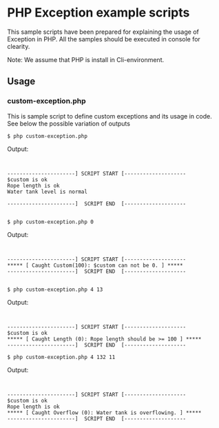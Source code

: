 # PHP Exception example scripts

This sample scripts have been prepared for explaining the usage of Exception in PHP. All the samples should be executed in console for clearity.

Note: We assume that PHP is install in Cli-environment.


## Usage

### custom-exception.php
This is sample script to define custom exceptions and its usage in code. See below the possible variation of outputs

`$ php custom-exception.php`

Output:
```


----------------------] SCRIPT START [--------------------
$custom is ok
Rope length is ok
Water tank level is normal

----------------------]  SCRIPT END  [--------------------


```

`$ php custom-exception.php 0`

Output:
```


----------------------] SCRIPT START [--------------------
***** [ Caught Custom(100): $custom can not be 0. ] *****
----------------------]  SCRIPT END  [--------------------


```

`$ php custom-exception.php 4 13`

Output:
```


----------------------] SCRIPT START [--------------------
$custom is ok
***** [ Caught Length (0): Rope length should be >= 100 ] *****
----------------------]  SCRIPT END  [--------------------

```

`$ php custom-exception.php 4 132 11`

Output: 
```


----------------------] SCRIPT START [--------------------
$custom is ok
Rope length is ok
***** [ Caught Overflow (0): Water tank is overflowing. ] *****
----------------------]  SCRIPT END  [--------------------

```

